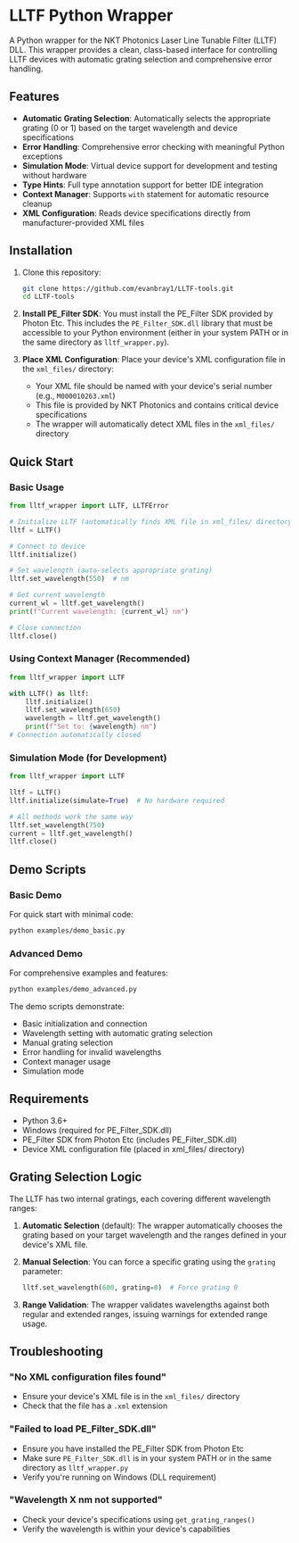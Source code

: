 # LLTF Python Wrapper

A Python wrapper for the NKT Photonics Laser Line Tunable Filter (LLTF) DLL. This wrapper provides a clean, class-based interface for controlling LLTF devices with automatic grating selection and comprehensive error handling.

## Features

- **Automatic Grating Selection**: Automatically selects the appropriate grating (0 or 1) based on the target wavelength and device specifications
- **Error Handling**: Comprehensive error checking with meaningful Python exceptions
- **Simulation Mode**: Virtual device support for development and testing without hardware
- **Type Hints**: Full type annotation support for better IDE integration
- **Context Manager**: Supports `with` statement for automatic resource cleanup
- **XML Configuration**: Reads device specifications directly from manufacturer-provided XML files

## Installation

1. Clone this repository:
   ```bash
   git clone https://github.com/evanbray1/LLTF-tools.git
   cd LLTF-tools
   ```

2. **Install PE_Filter SDK**: You must install the PE_Filter SDK provided by Photon Etc. This includes the `PE_Filter_SDK.dll` library that must be accessible to your Python environment (either in your system PATH or in the same directory as `lltf_wrapper.py`).

3. **Place XML Configuration**: Place your device's XML configuration file in the `xml_files/` directory:
   - Your XML file should be named with your device's serial number (e.g., `M000010263.xml`)
   - This file is provided by NKT Photonics and contains critical device specifications
   - The wrapper will automatically detect XML files in the `xml_files/` directory

## Quick Start

### Basic Usage

```python
from lltf_wrapper import LLTF, LLTFError

# Initialize LLTF (automatically finds XML file in xml_files/ directory)
lltf = LLTF()

# Connect to device
lltf.initialize()

# Set wavelength (auto-selects appropriate grating)
lltf.set_wavelength(550)  # nm

# Get current wavelength
current_wl = lltf.get_wavelength()
print(f"Current wavelength: {current_wl} nm")

# Close connection
lltf.close()
```

### Using Context Manager (Recommended)

```python
from lltf_wrapper import LLTF

with LLTF() as lltf:
    lltf.initialize()
    lltf.set_wavelength(650)
    wavelength = lltf.get_wavelength()
    print(f"Set to: {wavelength} nm")
# Connection automatically closed
```

### Simulation Mode (for Development)

```python
from lltf_wrapper import LLTF

lltf = LLTF()
lltf.initialize(simulate=True)  # No hardware required

# All methods work the same way
lltf.set_wavelength(750)
current = lltf.get_wavelength()
lltf.close()
```

## Demo Scripts

### Basic Demo
For quick start with minimal code:

```bash
python examples/demo_basic.py
```

### Advanced Demo
For comprehensive examples and features:

```bash
python examples/demo_advanced.py
```

The demo scripts demonstrate:
- Basic initialization and connection
- Wavelength setting with automatic grating selection
- Manual grating selection
- Error handling for invalid wavelengths
- Context manager usage
- Simulation mode

## Requirements

- Python 3.6+
- Windows (required for PE_Filter_SDK.dll)
- PE_Filter SDK from Photon Etc (includes PE_Filter_SDK.dll)
- Device XML configuration file (placed in xml_files/ directory)

## Grating Selection Logic

The LLTF has two internal gratings, each covering different wavelength ranges:

1. **Automatic Selection** (default): The wrapper automatically chooses the grating based on your target wavelength and the ranges defined in your device's XML file.

2. **Manual Selection**: You can force a specific grating using the `grating` parameter:
   ```python
   lltf.set_wavelength(600, grating=0)  # Force grating 0
   ```

3. **Range Validation**: The wrapper validates wavelengths against both regular and extended ranges, issuing warnings for extended range usage.

## Troubleshooting

### "No XML configuration files found"
- Ensure your device's XML file is in the `xml_files/` directory
- Check that the file has a `.xml` extension

### "Failed to load PE_Filter_SDK.dll"
- Ensure you have installed the PE_Filter SDK from Photon Etc
- Make sure `PE_Filter_SDK.dll` is in your system PATH or in the same directory as `lltf_wrapper.py`
- Verify you're running on Windows (DLL requirement)

### "Wavelength X nm not supported"
- Check your device's specifications using `get_grating_ranges()`
- Verify the wavelength is within your device's capabilities